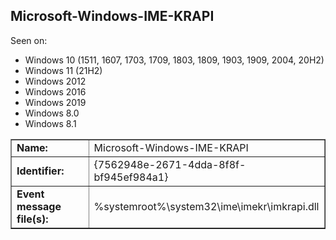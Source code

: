 ## Microsoft-Windows-IME-KRAPI

Seen on:
* Windows 10 (1511, 1607, 1703, 1709, 1803, 1809, 1903, 1909, 2004, 20H2)
* Windows 11 (21H2)
* Windows 2012
* Windows 2016
* Windows 2019
* Windows 8.0
* Windows 8.1

<table border="1" class="docutils">
  <tbody>
    <tr>
      <td><b>Name:</b></td>
      <td>Microsoft-Windows-IME-KRAPI</td>
    </tr>
    <tr>
      <td><b>Identifier:</b></td>
      <td>{7562948e-2671-4dda-8f8f-bf945ef984a1}</td>
    </tr>
    <tr>
      <td><b>Event message file(s):</b></td>
      <td>%systemroot%\system32\ime\imekr\imkrapi.dll</td>
    </tr>
  </tbody>
</table>

&nbsp;

